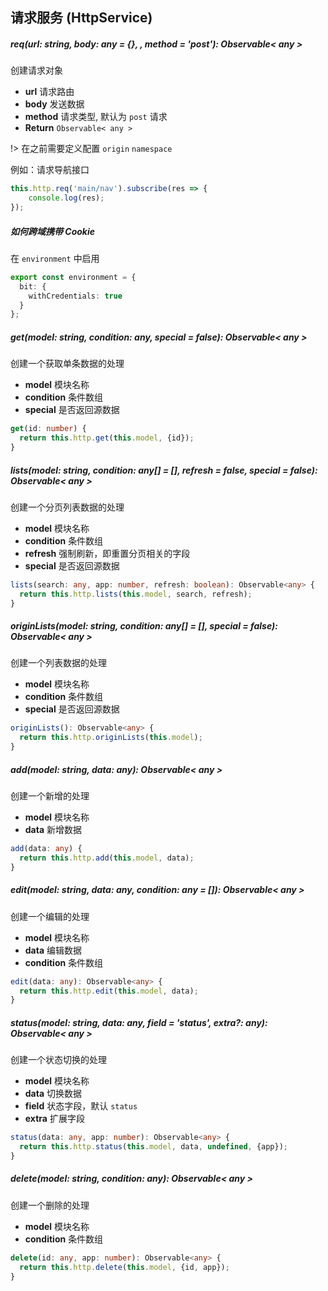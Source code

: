 ## 请求服务 (HttpService)

##### req(url: string, body: any = {}, , method = 'post'): Observable< any >

创建请求对象

- **url** 请求路由
- **body** 发送数据
- **method** 请求类型, 默认为 `post` 请求
- **Return**  `Observable< any >`

!> 在之前需要定义配置 `origin` `namespace`

例如：请求导航接口

```typescript
this.http.req('main/nav').subscribe(res => {
    console.log(res);
});
```


##### 如何跨域携带 Cookie

在 `environment` 中启用

```typescript
export const environment = {
  bit: {
    withCredentials: true
  }
};
```

##### get(model: string, condition: any, special = false): Observable< any >

创建一个获取单条数据的处理

- **model** 模块名称
- **condition** 条件数组
- **special** 是否返回源数据

```typescript
get(id: number) {
  return this.http.get(this.model, {id});
}
```

##### lists(model: string, condition: any[] = [], refresh = false, special = false): Observable< any >

创建一个分页列表数据的处理

- **model** 模块名称
- **condition** 条件数组
- **refresh** 强制刷新，即重置分页相关的字段
- **special** 是否返回源数据

```typescript
lists(search: any, app: number, refresh: boolean): Observable<any> {
  return this.http.lists(this.model, search, refresh);
}
```

##### originLists(model: string, condition: any[] = [], special = false): Observable< any >

创建一个列表数据的处理

- **model** 模块名称
- **condition** 条件数组
- **special** 是否返回源数据

```typescript
originLists(): Observable<any> {
  return this.http.originLists(this.model);
}
```

##### add(model: string, data: any): Observable< any >

创建一个新增的处理

- **model** 模块名称
- **data** 新增数据

```typescript
add(data: any) {
  return this.http.add(this.model, data);
}
```

##### edit(model: string, data: any, condition: any = []): Observable< any >

创建一个编辑的处理

- **model** 模块名称
- **data** 编辑数据
- **condition** 条件数组

```typescript
edit(data: any): Observable<any> {
  return this.http.edit(this.model, data);
}
```

##### status(model: string, data: any, field = 'status', extra?: any): Observable< any >

创建一个状态切换的处理

- **model** 模块名称
- **data** 切换数据
- **field** 状态字段，默认 `status`
- **extra** 扩展字段

```typescript
status(data: any, app: number): Observable<any> {
  return this.http.status(this.model, data, undefined, {app});
}
```

##### delete(model: string, condition: any): Observable< any >

创建一个删除的处理

- **model** 模块名称
- **condition** 条件数组

```typescript
delete(id: any, app: number): Observable<any> {
  return this.http.delete(this.model, {id, app});
}
```